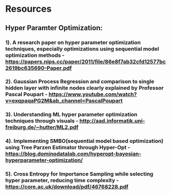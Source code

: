 # Resources

## Hyper Paramter Optimization:
### 1). A research paper on hyper parameter optimization techniques, especially optimizations using sequential model optimization methods - https://papers.nips.cc/paper/2011/file/86e8f7ab32cfd12577bc2619bc635690-Paper.pdf
### 2). Gaussian Process Regression and comparison to single hidden layer with infinite nodes clearly explained by Professor Pascal Poupart - https://www.youtube.com/watch?v=exqpaqaPG2M&ab_channel=PascalPoupart
### 3). Understanding ML hyper parameter optimization techniques through visuals - http://aad.informatik.uni-freiburg.de/~hutter/ML2.pdf
### 4). Implementing SMBO(sequential model based optimization) using Tree Parzen Estimator through Hyper-Opt - https://blog.dominodatalab.com/hyperopt-bayesian-hyperparameter-optimization/
### 5). Cross Entropy for Importance Sampling while selecting hyper parameter, reducing time complexity - https://core.ac.uk/download/pdf/46768228.pdf
